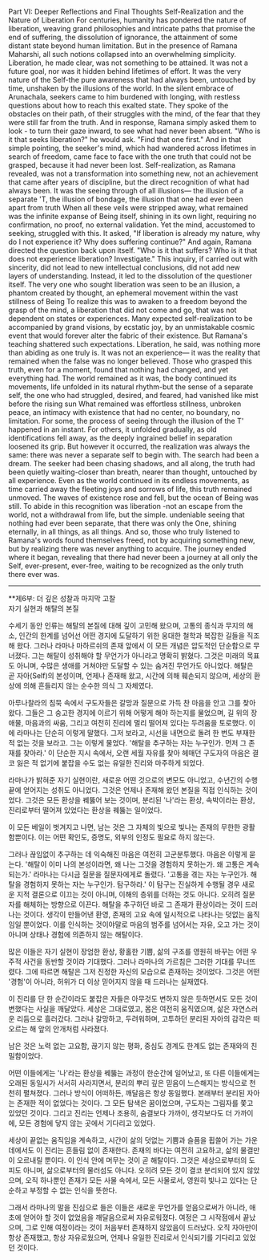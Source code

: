 Part VI: Deeper Reflections and Final Thoughts
Self-Realization and the Nature of Liberation
For centuries, humanity has pondered the nature of liberation, weaving grand philosophies and intricate paths that promise the end of suffering, the dissolution of ignorance, the attainment of some distant state beyond human limitation. But in the presence of Ramana Maharshi, all such notions collapsed into an overwhelming simplicity. Liberation, he made clear, was not something to be attained. It was not a future goal, nor was it hidden behind lifetimes of effort. It was the very nature of the Self-the pure awareness that had always been, untouched by time, unshaken by the illusions of the world.
In the silent embrace of Arunachala, seekers came to him burdened with longing, with restless questions about how to reach this exalted state. They spoke of the obstacles on their path, of their struggles with the mind, of the fear that they were still far from the truth. And in response, Ramana simply asked them to look - to turn their gaze inward, to see what had never been absent. "Who is it that seeks liberation?" he would ask. "Find that one first." And in that simple pointing, the seeker's mind, which had wandered across lifetimes in search of freedom, came face to face with the one truth that could not be grasped, because it had never been lost.
Self-realization, as Ramana revealed, was not a transformation into something new, not an achievement that came after years of discipline, but the direct recognition of what had always been. It was the seeing through of all illusions— the illusion of a separate 'T, the illusion of bondage, the illusion that one had ever been apart from truth
When all these veils were stripped away, what remained was the infinite expanse of Being itself, shining in its own light, requiring no confirmation, no proof, no external validation.
Yet the mind, accustomed to seeking, struggled with this. It asked, "If liberation is already my nature, why do I not experience it? Why does suffering continue?" And again, Ramana directed the question back upon itself. "Who is it that suffers? Who is it that does not experience liberation? Investigate." This inquiry, if carried out with sincerity, did not lead to new intellectual conclusions, did not add new layers of understanding. Instead, it led to the dissolution of the questioner itself. The very one who sought liberation was seen to be an illusion, a phantom created by thought, an ephemeral movement within the vast stillness of Being To realize this was to awaken to a freedom beyond the grasp of the mind, a liberation that did not come and go, that was not dependent on states or experiences. Many expected self-realization to be accompanied by grand visions, by ecstatic joy, by an unmistakable cosmic event that would forever alter the fabric of their existence. But Ramana's teaching shattered such expectations. Liberation, he said, was nothing more than abiding as one truly is. It was not an experience— it was the reality that remained when the false was no longer believed.
Those who grasped this truth, even for a moment, found that nothing had changed, and yet everything had. The world remained as it was, the body continued its movements, life unfolded in its natural rhythm-but the sense of a separate self, the one who had struggled, desired, and feared, had vanished like mist before the rising sun
What remained was effortless stillness, unbroken peace, an intimacy with existence that had no center, no boundary, no limitation.
For some, the process of seeing through the illusion of the T' happened in an instant. For others, it unfolded gradually, as old identifications fell away, as the deeply ingrained belief in separation loosened its grip. But however it occurred, the realization was always the same: there was never a separate self to begin with. The search had been a dream. The seeker had been chasing shadows, and all along, the truth had been quietly waiting-closer than breath, nearer than thought, untouched by all experience.
Even as the world continued in its endless movements, as time carried away the fleeting joys and sorrows of life, this truth remained unmoved. The waves of existence rose and fell, but the ocean of Being was still. To abide in this recognition was liberation -not an escape from the world, not a withdrawal from life, but the simple. undeniable seeing that nothing had ever been separate, that there was only the One, shining eternally, in all things, as all things.
And so, those who truly listened to Ramana's words found themselves freed, not by acquiring something new, but by realizing there was never anything to acquire. The journey ended where it began, revealing that there had never been a journey at all only the Self, ever-present, ever-free, waiting to be recognized as the only truth there ever was.

---

**제6부: 더 깊은 성찰과 마지막 고찰  
자기 실현과 해탈의 본질

수세기 동안 인류는 해탈의 본질에 대해 깊이 고민해 왔으며, 고통의 종식과 무지의 해소, 인간의 한계를 넘어선 어떤 경지에 도달하기 위한 웅대한 철학과 복잡한 길들을 직조해 왔다. 그러나 라마나 마하르쉬의 존재 앞에서 이 모든 개념은 압도적인 단순함으로 무너졌다. 그는 해탈이 성취해야 할 무언가가 아니라고 명확히 밝혔다. 그것은 미래의 목표도 아니며, 수많은 생애를 거쳐야만 도달할 수 있는 숨겨진 무언가도 아니었다. 해탈은 곧 자아(Self)의 본성이며, 언제나 존재해 왔고, 시간에 의해 훼손되지 않으며, 세상의 환상에 의해 흔들리지 않는 순수한 의식 그 자체였다.

아루나찰라의 침묵 속에서 구도자들은 갈망과 질문으로 가득 찬 마음을 안고 그를 찾아왔다. 그들은 그 숭고한 경지에 이르기 위해 어떻게 해야 하는지를 물었으며, 길 위의 장애물, 마음과의 싸움, 그리고 여전히 진리에 멀리 떨어져 있다는 두려움을 토로했다. 이에 라마나는 단순히 이렇게 말했다. 그저 보라고, 시선을 내면으로 돌려 한 번도 부재한 적 없는 것을 보라고. 그는 이렇게 물었다. '해탈을 추구하는 자는 누구인가. 먼저 그 존재를 찾아라.' 이 단순한 지시 속에서, 오랜 세월 자유를 찾아 헤매던 구도자의 마음은 결코 잃은 적 없기에 붙잡을 수도 없는 유일한 진리와 마주하게 되었다.

라마나가 밝혀준 자기 실현이란, 새로운 어떤 것으로의 변모도 아니었고, 수년간의 수행 끝에 얻어지는 성취도 아니었다. 그것은 언제나 존재해 왔던 본질을 직접 인식하는 것이었다. 그것은 모든 환상을 꿰뚫어 보는 것이며, 분리된 '나'라는 환상, 속박이라는 환상, 진리로부터 떨어져 있었다는 환상을 꿰뚫는 일이었다.

이 모든 베일이 벗겨지고 나면, 남는 것은 그 자체의 빛으로 빛나는 존재의 무한한 광활함뿐이다. 이는 어떤 확인도, 증명도, 외부의 인정도 필요로 하지 않는다.

그러나 끊임없이 추구하는 데 익숙해진 마음은 여전히 고군분투했다. 마음은 이렇게 묻는다. '해탈이 이미 나의 본성이라면, 왜 나는 그것을 경험하지 못하는가. 왜 고통은 계속되는가.' 라마나는 다시금 질문을 질문자에게로 돌렸다. '고통을 겪는 자는 누구인가. 해탈을 경험하지 못하는 자는 누구인가. 탐구하라.' 이 탐구는 진실하게 수행될 경우 새로운 지적 결론으로 이끄는 것이 아니며, 이해의 층위를 더하는 것도 아니다. 오히려 질문자를 해체하는 방향으로 이끈다. 해탈을 추구하던 바로 그 존재가 환상이라는 것이 드러나는 것이다. 생각이 만들어낸 환영, 존재의 고요 속에 일시적으로 나타나는 덧없는 움직임일 뿐이었다. 이를 인식하는 것이야말로 마음의 범주를 넘어서는 자유, 오고 가는 것이 아니며 상태나 경험에 의존하지 않는 해탈이다.

많은 이들은 자기 실현이 장엄한 환상, 황홀한 기쁨, 삶의 구조를 영원히 바꾸는 어떤 우주적 사건을 동반할 것이라 기대했다. 그러나 라마나의 가르침은 그러한 기대를 무너뜨렸다. 그에 따르면 해탈은 그저 진정한 자신의 모습으로 존재하는 것이었다. 그것은 어떤 '경험'이 아니라, 허위가 더 이상 믿어지지 않을 때 드러나는 실재였다.

이 진리를 단 한 순간이라도 붙잡은 자들은 아무것도 변하지 않은 듯하면서도 모든 것이 변했다는 사실을 깨달았다. 세상은 그대로였고, 몸은 여전히 움직였으며, 삶은 자연스러운 리듬으로 흘러갔다. 그러나 갈망하고, 두려워하며, 고투하던 분리된 자아의 감각은 떠오르는 해 앞의 안개처럼 사라졌다.

남은 것은 노력 없는 고요함, 끊기지 않는 평화, 중심도 경계도 한계도 없는 존재와의 친밀함이었다.

어떤 이들에게는 '나'라는 환상을 꿰뚫는 과정이 한순간에 일어났고, 또 다른 이들에게는 오래된 동일시가 서서히 사라지면서, 분리의 뿌리 깊은 믿음이 느슨해지는 방식으로 천천히 펼쳐졌다. 그러나 방식이 어떠하든, 깨달음은 항상 동일했다. 본래부터 분리된 자아는 존재한 적이 없었다는 것이다. 그 모든 탐색은 꿈이었으며, 구도자는 그림자를 쫓고 있었던 것이다. 그리고 진리는 언제나 조용히, 숨결보다 가까이, 생각보다도 더 가까이에, 모든 경험에 닿지 않는 곳에서 기다리고 있었다.

세상이 끝없는 움직임을 계속하고, 시간이 삶의 덧없는 기쁨과 슬픔을 휩쓸어 가는 가운데에서도 이 진리는 흔들림 없이 존재한다. 존재의 바다는 여전히 고요하고, 삶의 물결만이 오르내릴 뿐이다. 이 인식 안에 머무는 것이 곧 해탈이다. 그것은 세상으로부터의 도피도 아니며, 삶으로부터의 물러섬도 아니다. 오히려 모든 것이 결코 분리되어 있지 않았으며, 오직 하나뿐인 존재가 모든 사물 속에서, 모든 사물로서, 영원히 빛나고 있다는 단순하고 부정할 수 없는 인식을 뜻한다.

그래서 라마나의 말을 진심으로 들은 이들은 새로운 무언가를 얻음으로써가 아니라, 애초에 얻어야 할 것이 없었음을 깨달음으로써 자유로워졌다. 여정은 그 시작점에서 끝났으며, 그로 인해 여정이라는 것이 처음부터 존재하지 않았음이 드러났다. 오직 자아만이 항상 존재했고, 항상 자유로웠으며, 언제나 유일한 진리로서 인식되기를 기다리고 있었던 것이다.